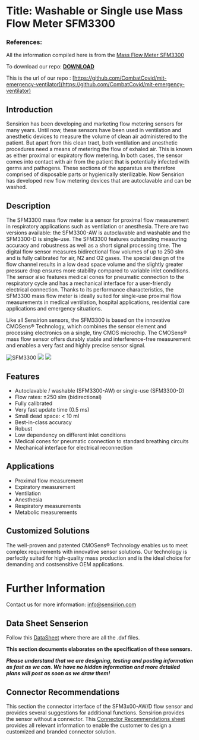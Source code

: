 # Title: Washable or Single use Mass Flow Meter SFM3300

### References: 

All the information compiled here is from the [Mass Flow Meter SFM3300](https://www.sensirion.com/en/flow-sensors/mass-flow-meters-for-high-precise-measurement-of-gases/proximal-flow-sensors-sfm3300-autoclavable-washable-or-single-use/)

To download our repo: [**DOWNLOAD**](https://github.com/CombatCovid/mit-emergency-ventilator/archive/master.zip)



This is the url of our repo : [https://github.com/CombatCovid/mit-emergency-ventilator](https://github.com/CombatCovid/mit-emergency-ventilator)

## Introduction

Sensirion has been developing and marketing flow metering sensors for many years. Until now, these sensors have been used in ventilation and anesthetic devices to measure the volume of clean air administered to the patient. But apart from this clean tract, both ventilation and anesthetic procedures need a means of metering the flow of exhaled air. This is known as either proximal or expiratory flow metering. In both cases, the sensor comes into contact with air from the patient that is potentially infected with germs and pathogens. These sections of the apparatus are therefore comprised of disposable parts or hygienically sterilizable. Now Sensirion has developed new flow metering devices that are autoclavable and can be washed. 

## Description

The SFM3300 mass flow meter is a sensor for proximal flow measurement in respiratory applications such as ventilation or anesthesia. There are two versions available: the SFM3300-AW is autoclavable and washable and the SFM3300-D is single-use. The SFM3300 features outstanding measuring accuracy and robustness as well as a short signal processing time. The digital flow sensor measures bidirectional flow volumes of up to 250 slm and is fully calibrated for air, N2 and O2 gases. The special design of the flow channel results in a low dead space volume and the slightly greater pressure drop ensures more stability compared to variable inlet conditions. The sensor also features medical cones for pneumatic connection to the respiratory cycle and has a mechanical interface for a user-friendly electrical connection. Thanks to its performance characteristics, the SFM3300 mass flow meter is ideally suited for single-use proximal flow measurements in medical ventilation, hospital applications, residential care applications and emergency situations.

Like all Sensirion sensors, the SFM3300 is based on the innovative CMOSens® Technology, which combines the sensor element and processing electronics on a single, tiny CMOS microchip. The CMOSens® mass flow sensor offers durably stable and interference-free measurement and enables a very fast and highly precise sensor signal.

![SFM3300](https://www.sensirion.com/fileadmin/user_upload/customers/sensirion/Pictures/1_Products/Mass_Flow_Meters/Sensirion_Mass_Flow_Meters_SFM3300_Kombi.png)
![](https://i.imgur.com/UrHNl3J.jpg)
![](https://i.imgur.com/zNv4ep8.jpg)



## Features

 - Autoclavable / washable (SFM3300-AW) or single-use (SFM3300-D)
 - Flow rates: ±250 slm (bidirectional)
 - Fully calibrated
 - Very fast update time (0.5 ms)
 - Small dead space: < 10 ml
 - Best-in-class accuracy
 - Robust
 - Low dependency on different inlet conditions
 - Medical cones for pneumatic connection to standard breathing circuits
 - Mechanical interface for electrical reconnection

## Applications

 - Proximal flow measurement
 - Expiratory measurement
 - Ventilation
 - Anesthesia
 - Respiratory measurements
 - Metabolic measurements

## Customized Solutions

The well-proven and patented CMOSens® Technology enables us to meet complex requirements with innovative sensor solutions. Our technology is perfectly suited for high-quality mass production and is the ideal choice for demanding and costsensitive OEM applications. 


# Further Information

 Contact us for more information: info@sensirion.com


## Data Sheet Senserion

Follow this [DataSheet](https://www.sensirion.com/fileadmin/user_upload/customers/sensirion/Dokumente/5_Mass_Flow_Meters/Datasheets/Sensirion_Mass_Flow_Meters_SFM3300_Datasheet.pdf) where there are all the .dxf files.


**This section documents elaborates on the specification of these sensors.**

***Please understand that we are designing, testing and posting information as fast as we can. We have no hidden information and more detailed plans will post as soon as we draw them!***

## Connector Recommendations

This section the connector interface of the SFM3x00-AW/D flow sensor and provides several suggestions for additional functions. Sensirion provides the sensor without a connector. This [Connector Recommendations sheet](https://www.sensirion.com/fileadmin/user_upload/customers/sensirion/Dokumente/5_Mass_Flow_Meters/Application_Notes/Sensirion_Mass_Flow_Meters_Application_Note_Connector_Interface_v1.2.pdf) provides all relevant
information to enable the customer to design a customized and branded connector solution.
